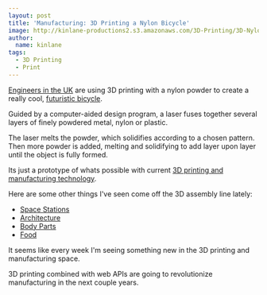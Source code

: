 ```yaml
---
layout: post
title: 'Manufacturing: 3D Printing a Nylon Bicycle'
image: http://kinlane-productions2.s3.amazonaws.com/3D-Printing/3D-Nylon-Bike.jpg
author:
  name: kinlane
tags:
  - 3D Printing
  - Print
---
```

[Engineers in the UK](http://www.eads.com/eads/int/en.html "EADS Engineers in UK") are using 3D printing with a nylon powder to create a really cool, [futuristic bicycle](http://www.popsci.com/technology/article/2011-03/3-d-laser-printing-builds-nylon-bike-strong-steel "3D Nylon Bicycle").

Guided by a computer-aided design program, a laser fuses together several layers of finely powdered metal, nylon or plastic.

The laser melts the powder, which solidifies according to a chosen pattern. Then more powder is added, melting and solidifying to add layer upon layer until the object is fully formed.

Its just a prototype of whats possible with current [3D printing and manufacturing technology](http://en.wikipedia.org/wiki/3D_printing "3D Printing and Manufacturing").

Here are some other things I've seen come off the 3D assembly line lately:

*   [Space Stations](http://www.popsci.com/technology/article/2010-11/3d-printing-orbit-could-streamline-space-station-production "Space Stations")
*   [Architecture](http://www.popsci.com/scitech/article/2009-06/print-out-your-next-building "3D Printing of Architecture")
*   [Body Parts](http://www.popsci.com/science/article/2009-12/3-d-bio-printer-fabricates-organs-order "3D Printing of Body Parts")
*   [Food](http://www.popsci.com/technology/article/2011-03/cornell-culinary-institute-mashup-uses-3-d-printer-produce-edible-objects "3d Printing Food")

It seems like every week I'm seeing something new in the 3D printing and manufacturing space.

3D printing combined with web APIs are going to revolutionize manufacturing in the next couple years.